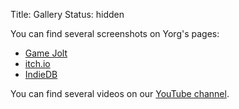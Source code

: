 Title: Gallery
Status: hidden

You can find several screenshots on Yorg's pages:

* [Game Jolt](http://gamejolt.com/games/yorg/248156)
* [itch.io](http://ya2.itch.io/yorg)
* [IndieDB](http://www.indiedb.com/games/yorg/images)

You can find several videos on our [YouTube channel](http://www.youtube.com/user/ya2games).
